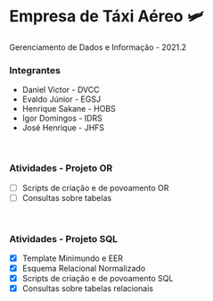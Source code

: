 # Empresa de Táxi Aéreo 🛩

Gerenciamento de Dados e Informação - 2021.2

### Integrantes
- Daniel Victor - DVCC
- Evaldo Júnior - EGSJ
- Henrique Sakane - HOBS
- Igor Domingos - IDRS
- José Henrique - JHFS

</br>

### Atividades - Projeto OR
- [ ] Scripts de criação e de povoamento OR
- [ ] Consultas sobre tabelas 

</br>

### Atividades - Projeto SQL
- [x] Template Minimundo e EER
- [x] Esquema Relacional Normalizado
- [x] Scripts de criação e de povoamento SQL
- [x] Consultas sobre tabelas relacionais
